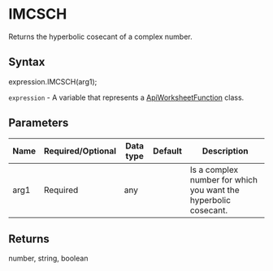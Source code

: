 # IMCSCH

Returns the hyperbolic cosecant of a complex number.

## Syntax

expression.IMCSCH(arg1);

`expression` - A variable that represents a [ApiWorksheetFunction](../ApiWorksheetFunction.md) class.

## Parameters

| **Name** | **Required/Optional** | **Data type** | **Default** | **Description** |
| ------------- | ------------- | ------------- | ------------- | ------------- |
| arg1 | Required | any |  | Is a complex number for which you want the hyperbolic cosecant. |

## Returns

number, string, boolean